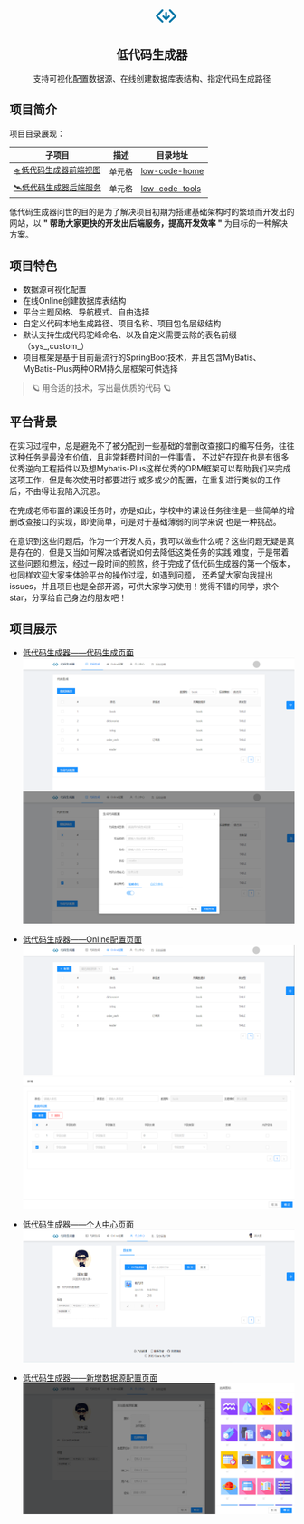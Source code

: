 <p align="center">
 <?xml version="1.0" encoding="UTF-8"?><svg width="100" height="40" style="margin-left: 50px;" viewBox="0 0 48 48" fill="none" xmlns="http://www.w3.org/2000/svg"><path d="M16 12L4 24.4322L16 36" stroke="#0076a7" stroke-width="4" stroke-linecap="round" stroke-linejoin="round"/><path d="M32 12L44 24.4322L32 36" stroke="#0076a7" stroke-width="4" stroke-linecap="round" stroke-linejoin="round"/><path d="M24 17V31" stroke="#0076a7" stroke-width="4" stroke-linecap="round"/><path d="M18 25L24 31L30 25" stroke="#0076a7" stroke-width="4" stroke-linecap="round" stroke-linejoin="round"/></svg>
 <h2 align="center">低代码生成器</h2>
 <p align="center">支持可视化配置数据源、在线创建数据库表结构、指定代码生成路径</p>
</p>

<h2>项目简介</h2>
项目目录展现：

|  子项目   | 描述  | 目录地址 | 
|  ----  | ----  | ---- |
| <a href="https://github.com/pdxjie/low-code/tree/master/low-code-home">🛸低代码生成器前端视图</a>  | 单元格 | <a href="https://github.com/pdxjie/low-code/tree/master/low-code-home">low-code-home</a>
| <a href="https://github.com/pdxjie/low-code/tree/master/low-code-tools">🛰️低代码生成器后端服务</a>  | 单元格 | <a href="https://github.com/pdxjie/low-code/tree/master/low-code-tools">low-code-tools</a>

低代码生成器问世的目的是为了解决项目初期为搭建基础架构时的繁琐而开发出的网站，以 <strong>" 帮助大家更快的开发出后端服务，提高开发效率 "</strong> 为目标的一种解决方案。

<h2>项目特色</h2>

- 数据源可视化配置
- 在线Online创建数据库表结构
- 平台主题风格、导航模式、自由选择
- 自定义代码本地生成路径、项目名称、项目包名层级结构
- 默认支持生成代码驼峰命名、以及自定义需要去除的表名前缀（sys_,custom_）
- 项目框架是基于目前最流行的SpringBoot技术，并且包含MyBatis、MyBatis-Plus两种ORM持久层框架可供选择

> 🪐 用合适的技术，写出最优质的代码 🪐

<h2>平台背景</h2>
在实习过程中，总是避免不了被分配到一些基础的增删改查接口的编写任务，往往这种任务是最没有价值，且非常耗费时间的一件事情，
不过好在现在也是有很多优秀逆向工程插件以及想Mybatis-Plus这样优秀的ORM框架可以帮助我们来完成这项工作，但是每次使用时都要进行
或多或少的配置，在重复进行类似的工作后，不由得让我陷入沉思。

在完成老师布置的课设任务时，亦是如此，学校中的课设任务往往是一些简单的增删改查接口的实现，即使简单，可是对于基础薄弱的同学来说
也是一种挑战。

在意识到这些问题后，作为一个开发人员，我可以做些什么呢？这些问题无疑是真是存在的，但是又当如何解决或者说如何去降低这类任务的实践
难度，于是带着这些问题和想法，经过一段时间的煎熬，终于完成了低代码生成器的第一个版本，也同样欢迎大家来体验平台的操作过程，如遇到问题，
还希望大家向我提出issues，并且项目也是全部开源，可供大家学习使用！觉得不错的同学，求个star，分享给自己身边的朋友吧！

<h2>项目展示</h2>


- <a href="https://github.com/pdxjie/low-code">低代码生成器——代码生成页面</a>
![img.png](asssets/config.png)
![img.png](asssets/generator.png)

- <a href="https://github.com/pdxjie/low-code">低代码生成器——Online配置页面</a>
![img.png](asssets/online.png)
![img.png](asssets/insert.png)

- <a href="https://github.com/pdxjie/low-code">低代码生成器——个人中心页面</a>
![img.png](asssets/center.png)


- <a href="https://github.com/pdxjie/low-code">低代码生成器——新增数据源配置页面</a>
![img.png](asssets/datasource.png)